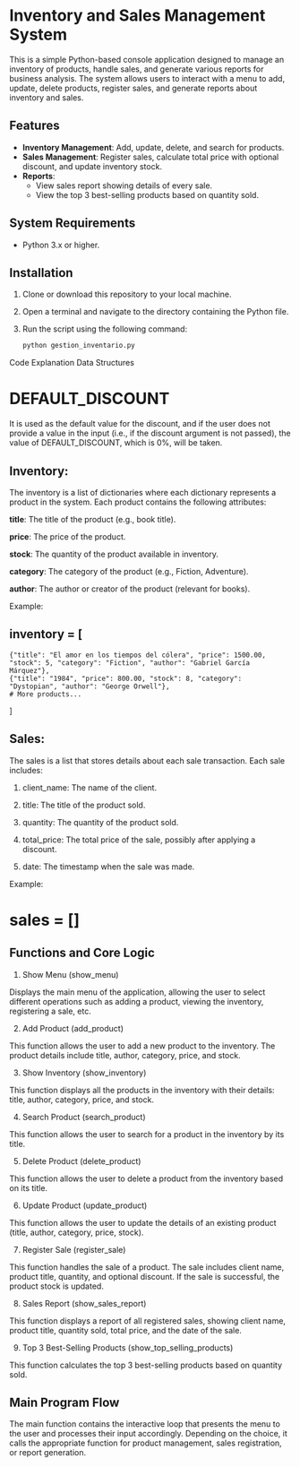 # Inventory and Sales Management System

This is a simple Python-based console application designed to manage an inventory of products, handle sales, and generate various reports for business analysis. The system allows users to interact with a menu to add, update, delete products, register sales, and generate reports about inventory and sales.

## Features

- **Inventory Management**: Add, update, delete, and search for products.
- **Sales Management**: Register sales, calculate total price with optional discount, and update inventory stock.
- **Reports**: 
  - View sales report showing details of every sale.
  - View the top 3 best-selling products based on quantity sold.
  
## System Requirements

- Python 3.x or higher.

## Installation

1. Clone or download this repository to your local machine.
2. Open a terminal and navigate to the directory containing the Python file.
3. Run the script using the following command:

   ```bash
   python gestion_inventario.py

Code Explanation
Data Structures

# DEFAULT_DISCOUNT 
It is used as the default value for the discount, and if the user does not provide a value in the input (i.e., if the discount argument is not passed), the value of DEFAULT_DISCOUNT, which is 0%, will be taken.

 ## Inventory:
The inventory is a list of dictionaries where each dictionary represents a product in the system. Each product contains the following attributes:

 **title**: The title of the product (e.g., book title).

 **price**: The price of the product.

 **stock**: The quantity of the product available in inventory.

 **category**: The category of the product (e.g., Fiction, Adventure).

**author**: The author or creator of the product (relevant for books).

Example:

## inventory = [
    {"title": "El amor en los tiempos del cólera", "price": 1500.00, "stock": 5, "category": "Fiction", "author": "Gabriel García Márquez"},
    {"title": "1984", "price": 800.00, "stock": 8, "category": "Dystopian", "author": "George Orwell"},
    # More products...
]


## Sales:
The sales is a list that stores details about each sale transaction. Each sale includes:

 1. client_name: The name of the client.

 2. title: The title of the product sold.

 3. quantity: The quantity of the product sold.

 4. total_price: The total price of the sale, possibly after applying a discount.

 5. date: The timestamp when the sale was made.
 
 Example: 
 # sales = []

 ## Functions and Core Logic
1. Show Menu (show_menu)

Displays the main menu of the application, allowing the user to select different operations such as adding a product, viewing the inventory, registering a sale, etc.

2. Add Product (add_product)

This function allows the user to add a new product to the inventory. The product details include title, author, category, price, and stock.

3. Show Inventory (show_inventory)

This function displays all the products in the inventory with their details: title, author, category, price, and stock.

4. Search Product (search_product)

This function allows the user to search for a product in the inventory by its title.

5. Delete Product (delete_product)

This function allows the user to delete a product from the inventory based on its title.

6. Update Product (update_product)

This function allows the user to update the details of an existing product (title, author, category, price, stock).

7. Register Sale (register_sale)

This function handles the sale of a product. The sale includes client name, product title, quantity, and optional discount. If the sale is successful, the product stock is updated.

8. Sales Report (show_sales_report)

This function displays a report of all registered sales, showing client name, product title, quantity sold, total price, and the date of the sale.

9. Top 3 Best-Selling Products (show_top_selling_products)

This function calculates the top 3 best-selling products based on quantity sold.

## Main Program Flow

The main function contains the interactive loop that presents the menu to the user and processes their input accordingly. Depending on the choice, it calls the appropriate function for product management, sales registration, or report generation.
